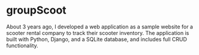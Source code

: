 # groupScoot
About 3 years ago, I developed a web application as a sample website for a scooter rental company to track their scooter inventory. The application is built with Python, Django, and a SQLite database, and includes full CRUD functionality.
